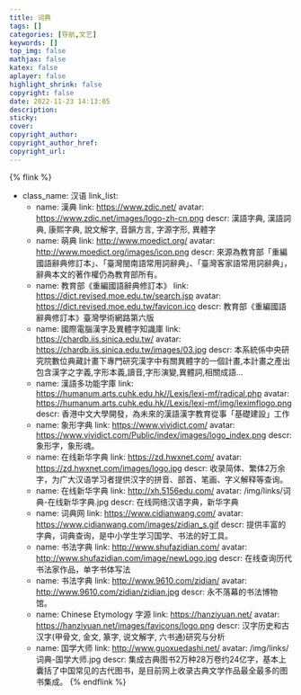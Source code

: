 ```yaml
---
title: 词典
tags: []
categories: [导航,文艺]
keywords: []
top_img: false
mathjax: false
katex: false
aplayer: false
highlight_shrink: false
copyright: false
date: 2022-11-23 14:13:05
description:
sticky:
cover:
copyright_author:
copyright_author_href:
copyright_url:
---
```


{% flink %}
- class_name: 汉语
  link_list:
    - name: 漢典
      link: https://www.zdic.net/
      avatar: https://www.zdic.net/images/logo-zh-cn.png
      descr: 漢語字典, 漢語詞典, 康熙字典, 說文解字, 音韻方言, 字源字形, 異體字
    - name: 萌典
      link: http://www.moedict.org/
      avatar: http://www.moedict.org/images/icon.png
      descr: 來源為教育部「重編國語辭典修訂本」、「臺灣閩南語常用詞辭典」、「臺灣客家語常用詞辭典」，辭典本文的著作權仍為教育部所有。
    - name: 教育部《重編國語辭典修訂本》
      link: https://dict.revised.moe.edu.tw/search.jsp
      avatar: https://dict.revised.moe.edu.tw/favicon.ico
      descr: 教育部《重編國語辭典修訂本》臺灣學術網路第六版
    - name: 國際電腦漢字及異體字知識庫
      link: https://chardb.iis.sinica.edu.tw/
      avatar: https://chardb.iis.sinica.edu.tw/images/03.jpg
      descr: 本系統係中央研究院數位典藏計畫下專門研究漢字中有關異體字的一個計畫,本計畫之產出包含漢字之字義,字形本義,讀音,字形演變,異體詞,相關成語...
    - name: 漢語多功能字庫
      link: https://humanum.arts.cuhk.edu.hk//Lexis/lexi-mf/radical.php
      avatar: https://humanum.arts.cuhk.edu.hk//Lexis/lexi-mf/img/leximflogo.png
      descr: 香港中文大學開發，為未來的漢語漢字教育從事「基礎建設」工作
    - name: 象形字典
      link: https://www.vividict.com/
      avatar: https://www.vividict.com/Public/index/images/logo_index.png
      descr: 象形字，象形魂。
    - name: 在线新华字典
      link: https://zd.hwxnet.com/
      avatar: https://zd.hwxnet.com/images/logo.jpg
      descr: 收录简体、繁体2万余字，为广大汉语学习者提供汉字的拼音、部首、笔画、字义解释等查询。
    - name: 在线新华字典
      link: http://xh.5156edu.com/
      avatar: /img/links/词典-在线新华字典.jpg
      descr: 在线网络汉语字典，新华字典
    - name: 词典网
      link: https://www.cidianwang.com/
      avatar: https://www.cidianwang.com/images/zidian_s.gif
      descr: 提供丰富的字典，词典查询，是中小学生学习国学、书法的好工具。
    - name: 书法字典
      link: http://www.shufazidian.com/
      avatar: http://www.shufazidian.com/image/newLogo.jpg
      descr: 在线查询历代书法家作品，单字书体写法
    - name: 书法字典
      link: http://www.9610.com/zidian/
      avatar: http://www.9610.com/zidian/zidian.jpg
      descr: 永不落幕的书法博物馆。
    - name: Chinese Etymology 字源
      link: https://hanziyuan.net/
      avatar: https://hanziyuan.net/images/favicons/logo.png
      descr: 汉字历史和古汉字(甲骨文, 金文, 篆字, 说文解字, 六书通)研究与分析
    - name: 国学大师
      link: http://www.guoxuedashi.net/
      avatar: /img/links/词典-国学大师.jpg
      descr: 集成古典图书2万种28万卷约24亿字，基本上囊括了中国常见的古代图书，是目前网上收录古典文学作品最全最多的图书集成。
{% endflink %}